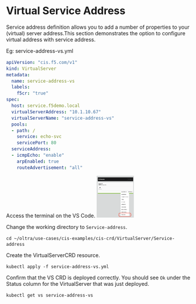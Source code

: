 # Virtual Service Address
 
Service address definition allows you to add a number of properties to your (virtual) server address.This section demonstrates the option to configure virtual address with service address.


Eg: service-address-vs.yml
```yml
apiVersion: "cis.f5.com/v1"
kind: VirtualServer
metadata:
  name: service-address-vs
  labels:
    f5cr: "true"
spec:
  host: service.f5demo.local
  virtualServerAddress: "10.1.10.67"
  virtualServerName: "service-address-vs"
  pools:
  - path: /
    service: echo-svc
    servicePort: 80
  serviceAddress:
  - icmpEcho: "enable"
    arpEnabled: true
    routeAdvertisement: "all"
```

Access the terminal on the VS Code.
<img src="https://raw.githubusercontent.com/F5EMEA/oltra/main/vscode.png" style="width:20%">

Change the working directory to `Service-address`.
```
cd ~/oltra/use-cases/cis-examples/cis-crd/VirtualServer/Service-address
```

Create the VirtualServerCRD resource.
```
kubectl apply -f service-address-vs.yml
```

Confirm that the VS CRD is deployed correctly. You should see `Ok` under the Status column for the VirtualServer that was just deployed.
```
kubectl get vs service-address-vs
```